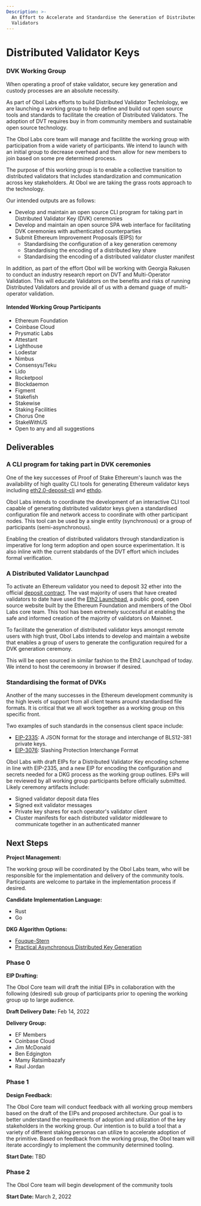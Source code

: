```yaml
---
Description: >-
  An Effort to Accelerate and Standardise the Generation of Distributed
  Validators
---
```


# Distributed Validator Keys

### DVK Working Group

When operating a proof of stake validator, secure key generation and custody processes are an absolute necessity.

As part of Obol Labs efforts to build Distributed Validator Technlology, we are launching a working group to help define and build out open source tools and standards to facilitate the creation of Distributed Validators. The adoption of DVT requires buy in from community members and sustainable open source technology.

The Obol Labs core team will manage and facilitite the working group with participation from a wide variety of participants. We intend to launch with an initial group to decrease overhead and then allow for new members to join based on some pre determined process.

The purpose of this working group is to enable a collective transition to distributed validators that includes standardization and communication across key stakeholders. At Obol we are taking the grass roots approach to the technology.

Our intended outputs are as follows:

- Develop and maintain an open source CLI program for taking part in Distributed Validator Key (DVK) ceremonies
- Develop and maintain an open source SPA web interface for facilitating DVK ceremonies with authenticated counterparties
- Submit Ethereum Improvement Proposals (EIPS) for
  - Standardising the configuration of a key generation ceremony
  - Standardising the encoding of a distributed key share
  - Standardising the encoding of a distributed validator cluster manifest

In addition, as part of the effort Obol will be working with Georgia Rakusen to conduct an industry research report on DVT and Multi-Operator Validation. This will educate Validators on the benefits and risks of running Distributed Validators and provide all of us with a demand guage of multi-operator validation.

#### Intended Working Group Participants

- Ethereum Foundation
- Coinbase Cloud
- Prysmatic Labs
- Attestant
- Lighthouse
- Lodestar
- Nimbus
- Consensys/Teku
- Lido
- Rocketpool
- Blockdaemon
- Figment
- Stakefish
- Stakewise
- Staking Facilities
- Chorus One
- StakeWithUS
- Open to any and all suggestions

## Deliverables

### A CLI program for taking part in DVK ceremonies

One of the key successes of Proof of Stake Ethereum's launch was the availability of high quality CLI tools for generating Ethereum validator keys including [eth2.0-deposit-cli](https://github.com/ethereum/eth2.0-deposit-cli) and [ethdo](https://github.com/wealdtech/ethdo).

Obol Labs intends to coordinate the development of an interactive CLI tool capable of generating distributed validator keys given a standardised configuration file and network access to coordinate with other participant nodes. This tool can be used by a single entity (synchronous) or a group of participants (semi-asynchronous).

Enabling the creation of distributed validators through standardization is imperative for long term adoption and open source experimentation. It is also inline with the current stabdards of the DVT effort which includes formal verification.

### A Distributed Validator Launchpad

To activate an Ethereum validator you need to deposit 32 ether into the official [deposit contract](https://etherscan.io/address/0x00000000219ab540356cbb839cbe05303d7705fa). The vast majority of users that have created validators to date have used the [Eth2 Launchpad](https://launchpad.ethereum.org/en/), a public good, open source website built by the Ethereum Foundation and members of the Obol Labs core team. This tool has been extremely successful at enabling the safe and informed creation of the majority of validators on Mainnet.

To facilitate the generation of distributed validator keys amongst remote users with high trust, Obol Labs intends to develop and maintain a website that enables a group of users to generate the configuration required for a DVK generation ceremony. 

This will be open sourced in similar fashion to the Eth2 Launchpad of today. We intend to host the ceremoony in browser if desired. 

### Standardising the format of DVKs

Another of the many successes in the Ethereum development community is the high levels of support from all client teams around standardised file formats. It is critical that we all work together as a working group on this specific front.

Two examples of such standards in the consensus client space include:

- [EIP-2335](https://eips.ethereum.org/EIPS/eip-2335): A JSON format for the storage and interchange of BLS12-381 private keys.
- [EIP-3076](https://eips.ethereum.org/EIPS/eip-3076): Slashing Protection Interchange Format

Obol Labs with draft EIPs for a Distributed Validator Key encoding scheme in line with EIP-2335, and a new EIP for encoding the configuration and secrets needed for a DKG process as the working group outlines. EIPs will be reviewed by all working group participants before officially submitted. Likely ceremony artifacts include:

- Signed validator deposit data files
- Signed exit validator messages
- Private key shares for each operator's validator client
- Cluster manifests for each distributed validator middleware to communicate together in an authenticated manner

## Next Steps

**Project Management:**

The working group will be coordinated by the Obol Labs team, who will be responsible for the implementation and delivery of the community tools. Participants are welcome to partake in the implementation process if desired.

**Candidate Implementation Language:**
- Rust 
- Go

**DKG Algorithm Options:**
- [Fouque-Stern](https://hal.inria.fr/inria-00565274/document)
- [Practical Asynchronous Distributed Key Generation](https://eprint.iacr.org/2021/1591)

### Phase 0

**EIP Drafting:**

The Obol Core team will draft the initial EIPs in collaboration with the following (desired) sub group of participants prior to opening the working group up to large audience.

**Draft Delivery Date:** Feb 14, 2022

**Delivery Group:**

- EF Members
- Coinbase Cloud
- Jim McDonald
- Ben Edgington
- Mamy Ratsimbazafy
- Raul Jordan

### Phase 1

**Design Feedback:**

The Obol Core team will conduct feedback with all working group members based on the draft of the EIPs and proposed architecture. Our goal is to better understand the requirements of adoption and utilization of the key stakeholders in the working group. Our intention is to build a tool that a variety of different staking personas can utilize to accelerate adoption of the primitive. Based on feedback from the working group, the Obol team will iterate accordingly to implement the community determined tooling.

**Start Date:** TBD

### Phase 2

The Obol Core team will begin development of the community tools

**Start Date:** March 2, 2022


